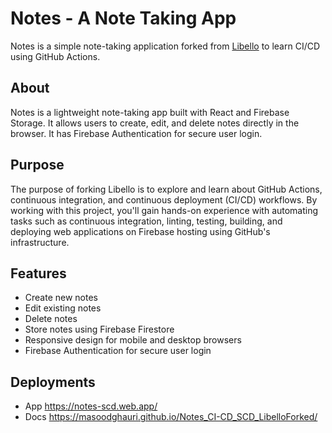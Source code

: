 # Notes - A Note Taking App

Notes is a simple note-taking application forked from [Libello](https://github.com/mvykool/Libello) to learn CI/CD using GitHub Actions.

## About

Notes is a lightweight note-taking app built with React and Firebase Storage. It allows users to create, edit, and delete notes directly in the browser. It has Firebase Authentication for secure user login.

## Purpose

The purpose of forking Libello is to explore and learn about GitHub Actions, continuous integration, and continuous deployment (CI/CD) workflows. By working with this project, you'll gain hands-on experience with automating tasks such as continuous integration, linting, testing, building, and deploying web applications on Firebase hosting using GitHub's infrastructure.

## Features

- Create new notes
- Edit existing notes
- Delete notes
- Store notes using Firebase Firestore
- Responsive design for mobile and desktop browsers
- Firebase Authentication for secure user login

## Deployments

- App
  https://notes-scd.web.app/
- Docs
  https://masoodghauri.github.io/Notes_CI-CD_SCD_LibelloForked/
